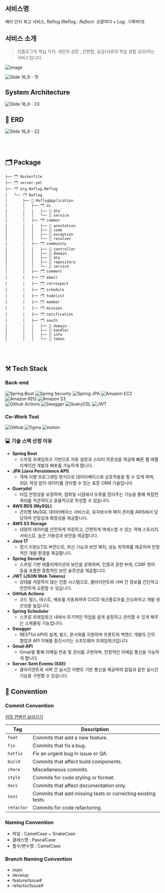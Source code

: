 ##  서비스명
메타 인지 회고 서비스, Reflog (Reflog : *Reflect: 성찰하다 + Log: 기록하다*)

## 서비스 소개
> 리플로그의 핵심 가치: 개인의 성장 , 간편함, 공감(서로의 학습 경험 공유)하는 서비스입니다.
> 
![image](https://github.com/user-attachments/assets/00cb07e2-289b-4ad2-8b1b-e7235d3cdf70)

![Slide 16_9 - 15](https://github.com/user-attachments/assets/9f133179-2b86-4e2a-b675-83f352669d23)


## System Architecture
![Slide 16_9 - 23](https://github.com/user-attachments/assets/35918f4d-472c-4c0a-98b3-ce9f49891fa9)

## 📜 ERD
![Slide 16_9 - 22](https://github.com/user-attachments/assets/67ccaed0-65fc-43b0-bf34-ab27a9ae4bea)

<br><br>
## 🗂️ Package
```
├── 🗂️ Dockerfile
├── 🗂️ server-yml
├── 🗂️ org.Reflog.Reflog
│   └── 🗂️ Reflog
│       ├── 💽 ReflogApplication
│       │   ├── 🗂️ ai
│       │   │   ├── 📂 dto
│       │   │   └── 📂 service
│       │   ├── 🗂️ common
│       │   │   ├── 📂 annotation
│       │   │   ├── 📂 code
│       │   │   ├── 📂 exception
│       │   │   └── 📂 resolver
│       │   ├── 🗂️ community
│       │   │   ├── 📂 controller
│       │   │   ├── 📂 domain
│       │   │   ├── 📂 dto
│       │   │   ├── 📂 repository
│       │   │   └── 📂 service
│       │   ├── 🗂️ comment
│       │   ├── 🗂️ email
│       │   ├── 🗂️ retrospect
│       │   ├── 🗂️ schedule
│       │   ├── 🗂️ todolist
│       │   ├── 🗂️ member
│       │   ├── 🗂️ mission
│       │   ├── 🗂️ notification
│       │   ├── 🗂️ oauth
│       │   │   ├── 📂 domain
│       │   │   ├── 📂 handler
│       │   │   ├── 📂 info
│       │   │   └── 📂 token
```
<br><br>

## ⚒️ Tech Stack
### Back-end
![Spring Boot](https://img.shields.io/badge/Spring%20Boot-%6DB33F?logo=springboot&logoColor=white)
![Spring Security](https://img.shields.io/badge/Spring%20Security-%6DB33F?logo=springsecurity&logoColor=white)
![Spring JPA](https://img.shields.io/badge/Spring%20JPA-%6DB33F?logo=&logoColor=white)
![Amazon EC2](https://img.shields.io/badge/Amazon%20EC2-FF9900?logo=amazonec2&logoColor=white)
![Amazon RDS](https://img.shields.io/badge/Amazon%20RDS-527FFF?logo=amazonRDS&logoColor=white)
![Amazon S3](https://img.shields.io/badge/Amazon%20S3-FC390E?logo=amazons3&logoColor=white) <br>
![Github Actions](https://img.shields.io/badge/Github%20Actions-2088FF?logo=githubactions&logoColor=white) ![Swagger](https://img.shields.io/badge/Swagger-85EA2D?logo=swagger&logoColor=white)
![QueryDSL](https://img.shields.io/badge/QueryDSL-00465B?logo=&logoColor=white)
![JWT](https://img.shields.io/badge/JWT-512BD4?logo=&logoColor=white) <br>

### Co-Work Tool
![Github](https://img.shields.io/badge/Github-181717?logo=github&logoColor=white)
![figma](https://img.shields.io/badge/Figma-F24E1E?logo=figma&logoColor=white)
![notion](https://img.shields.io/badge/Notion-000000?logo=notion&logoColor=white)

### 💻 기술 스택 선정 이유

- **Spring Boot**
    - 스프링 프레임워크 기반으로 자동 설정과 스타터 의존성을 제공해 빠른 웹 애플리케이션 개발과 배포를 가능하게 합니다.
- **JPA (Java Persistence API)**
    - 객체 지향 프로그래밍 방식으로 데이터베이스와 상호작용을 할 수 있게 하며, SQL 작성 없이 데이터를 관리할 수 있는 표준 ORM 기술입니다.
- **Querydsl**
    - 타입 안정성을 보장하며, 컴파일 시점에서 오류를 잡아주는 기능을 통해 복잡한 쿼리를 직관적이고 효율적으로 작성할 수 있습니다.
- **AWS RDS (MySQL)**
    - 관리형 MySQL 데이터베이스 서비스로, 유지보수와 패치 관리를 AWS에서 담당하여 안정성과 확장성을 제공합니다.
- **AWS S3 Storage**
    - 대량의 데이터를 안전하게 저장하고, 간편하게 액세스할 수 있는 객체 스토리지 서비스로, 높은 가용성과 보안을 제공합니다.
- **Java 17**
    - 장기 지원(LTS) 버전으로, 최신 기능과 보안 패치, 성능 최적화를 제공하며 안정적인 개발 환경을 제공합니다.
- **Spring Security**
    - 스프링 기반 애플리케이션의 보안을 강화하며, 인증과 권한 부여, CSRF 방어 등을 포함한 종합적인 보안 솔루션을 제공합니다.
- **JWT (JSON Web Tokens)**
    - 상태를 저장하지 않는 인증 시스템으로, 클라이언트와 서버 간 정보를 간단하고 안전하게 교환할 수 있습니다.
- **GitHub Actions**
    - 코드 빌드, 테스트, 배포를 자동화하여 CI/CD 워크플로우를 간소화하고 개발 생산성을 높입니다.
- **Spring Scheduler**
    - 스프링 프레임워크 내에서 주기적인 작업을 쉽게 설정하고 관리할 수 있게 해주는 스케줄링 기능입니다.
- **Swagger**
    - RESTful API의 설계, 빌드, 문서화를 지원하며 프론트와 백엔드 개발자 간의 협업과 API 이해를 증진시키는 소프트웨어 프레임워크입니다.
- **Gmail API**
    - Gmail을 통해 이메일 전송 및 관리를 구현하며, 안정적인 이메일 통신을 가능하게 합니다.
- **Server-Sent Events (SSE)**
    - 클라이언트와 서버 간 실시간 이벤트 기반 통신을 제공하여 알림과 같은 실시간 기능을 구현할 수 있습니다.

## 📌 Convention
### Commit Convention
[커밋 컨벤션 보러가기](https://ebony-booklet-855.notion.site/18c84ddcb3c380abb776fa44c61c0b24?pvs=4)

| Tag      | Description                                         |
|----------|-----------------------------------------------------|
| `feat`   | Commits that add a new feature.                     |
| `fix`    | Commits that fix a bug.                             |
| `hotfix` | Fix an urgent bug in issue or QA.                   |
| `build`  | Commits that affect build components.               |
| `chore`  | Miscellaneous commits.                              |
| `style`  | Commits for code styling or format.                 |
| `docs`   | Commits that affect documentation only.             |
| `test`   | Commits that add missing tests or correcting existing tests. |
| `refactor`| Commits for code refactoring.                      |

### Naming Convention
- 파일 : CamelCase + SnakeCase
- 클래스명 : PascalCase
- 함수/변수명 : CamelCase

### Branch Naming Convention
- main
- develop
- feature/Issue#
- refactor/Issue#


















